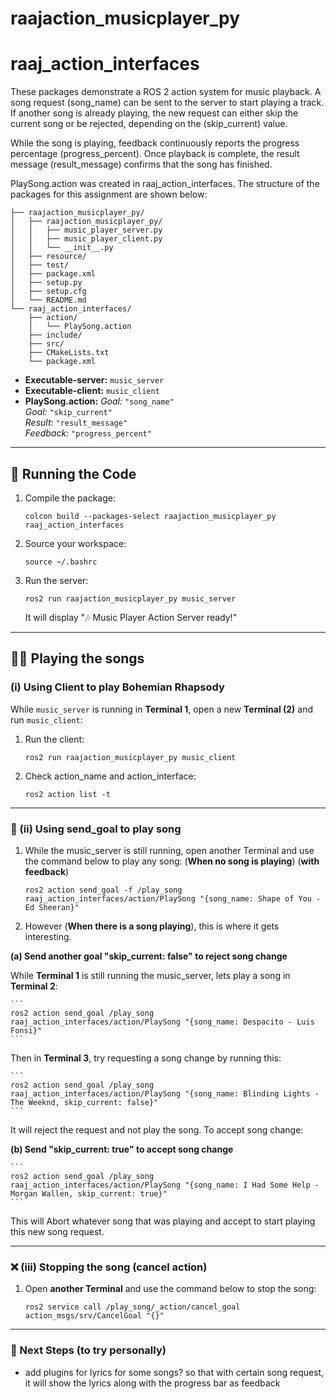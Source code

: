 # raajaction_musicplayer_py
# raaj_action_interfaces

These packages demonstrate a ROS 2 action system for music playback. 
A song request (song_name) can be sent to the server to start playing 
a track. If another song is already playing, the new request can either 
skip the current song or be rejected, depending on the (skip_current) 
value.

While the song is playing, feedback continuously reports the progress 
percentage (progress_percent). Once playback is complete, the result 
message (result_message) confirms that the song has finished.

PlaySong.action was created in raaj_action_interfaces. The structure 
of the packages for this assignment are shown below:
```
├── raajaction_musicplayer_py/
│   ├── raajaction_musicplayer_py/
│   │   ├── music_player_server.py
│   │   ├── music_player_client.py
│   │   └── __init__.py
│   ├── resource/
│   ├── test/
│   ├── package.xml
│   ├── setup.py
│   ├── setup.cfg
│   └── README.md
└── raaj_action_interfaces/
    ├── action/
    │   └── PlaySong.action
    ├── include/
    ├── src/
    ├── CMakeLists.txt
    └── package.xml
```

-   **Executable-server:** `music_server`  
-   **Executable-client:** `music_client`  
-   **PlaySong.action:**  *Goal:* `"song_name"`    
                	      *Goal:* `"skip_current"`     
			              *Result:* `"result_message"`    
			              *Feedback:* `"progress_percent"`    

------------------------------------------------------------------------

## 🚀 Running the Code

1.  Compile the package:

    ```
    colcon build --packages-select raajaction_musicplayer_py raaj_action_interfaces
    ```

2.  Source your workspace:

    ```
    source ~/.bashrc
    ```

3.  Run the server:

    ```
    ros2 run raajaction_musicplayer_py music_server
    ```

    It will display "🎶 Music Player Action Server ready!"


------------------------------------------------------------------------

## 🎸️🎵️ Playing the songs
### (i) Using Client to play Bohemian Rhapsody

While `music_server` is running in **Terminal 1**, open a new
**Terminal (2)** and run `music_client`:

1.  Run the client:

    ```
    ros2 run raajaction_musicplayer_py music_client
    ```

2.  Check action_name and action_interface:

    ```
    ros2 action list -t
    ```

------------------------------------------------------------------------

### 🥅️ (ii) Using send_goal to play song

1. While the music_server is still running, open another Terminal and 
   use the command below to play any song:
   (**When no song is playing**) (**with feedback**)

    ```
    ros2 action send_goal -f /play_song raaj_action_interfaces/action/PlaySong "{song_name: Shape of You - Ed Sheeran}"
    ```
   
2. However (**When there is a song playing**), this is where it gets 
   interesting.
   
**(a) Send another goal "skip_current: false" to reject song change** 
        
While **Terminal 1** is still running the music_server, lets play a song 
in **Terminal 2**:

    ```
    ros2 action send_goal /play_song raaj_action_interfaces/action/PlaySong "{song_name: Despacito - Luis Fonsi}"
    ```
    
Then in **Terminal 3**, try requesting a song change by running this:
   
    ```
    ros2 action send_goal /play_song raaj_action_interfaces/action/PlaySong "{song_name: Blinding Lights - The Weeknd, skip_current: false}"
    ```
    
It will reject the request and not play the song. To accept song change:
 
**(b) Send "skip_current: true" to accept song change**
        
    ```
    ros2 action send_goal /play_song raaj_action_interfaces/action/PlaySong "{song_name: I Had Some Help - Morgan Wallen, skip_current: true}"
    ```

This will Abort whatever song that was playing and accept to start 
playing this new song request.


------------------------------------------------------------------------

### ❌️ (iii) Stopping the song (cancel action)

1. Open **another Terminal** and use the command below to stop the song:

    ```
    ros2 service call /play_song/_action/cancel_goal action_msgs/srv/CancelGoal "{}"
    ```
    
------------------------------------------------------------------------

### 🔮 Next Steps (to try personally)

-   add plugins for lyrics for some songs? so that with certain song 
    request, it will show the lyrics along with the progress bar as 
    feedback
